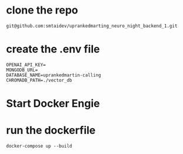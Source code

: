 # clone the repo
```
git@github.com:smtaidev/uprankedmarting_neuro_night_backend_1.git
```

# create the .env file
```
OPENAI_API_KEY=
MONGODB_URL=
DATABASE_NAME=uprankedmartin-calling
CHROMADB_PATH=./vector_db

```

# Start Docker Engie

# run the dockerfile
```
docker-compose up --build
```
